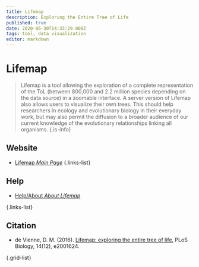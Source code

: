 ```yaml
---
title: Lifemap
description: Exploring the Entire Tree of Life
published: true
date: 2020-06-30T14:33:29.000Z
tags: tool, data visualization
editor: markdown
---
```


# Lifemap

> Lifemap is a tool allowing the exploration of a complete representation of the ToL (between 800,000 and 2.2 million species depending on the data source) in a zoomable interface. A server version of Lifemap also allows users to visualize their own trees. This should help researchers in ecology and evolutionary biology in their everyday work, but may also permit the diffusion to a broader audience of our current knowledge of the evolutionary relationships linking all organisms.
{.is-info}



## Website 

- [Lifemap *Main Page*](http://lifemap.univ-lyon1.fr/)
 {.links-list}



## Help

- [Help/About *About Lifemap*](http://lifemap.univ-lyon1.fr/help/)

{.links-list}


## Citation

- de Vienne, D. M. (2016). [Lifemap: exploring the entire tree of life.](https://journals.plos.org/plosbiology/article?id=10.1371/journal.pbio.2001624) PLoS Biology, 14(12), e2001624.

{.grid-list}
